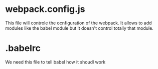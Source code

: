 # webpack.config.js

This file will controle the ocnfiguration of the webpack.
It allows to add modules like the babel module but it doesn't control totally that module.

# .babelrc

We need this file to tell babel how it shoudl work
